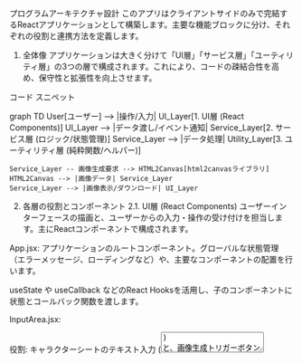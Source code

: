 プログラムアーキテクチャ設計
このアプリはクライアントサイドのみで完結するReactアプリケーションとして構築します。主要な機能ブロックに分け、それぞれの役割と連携方法を定義します。

1. 全体像
アプリケーションは大きく分けて「UI層」「サービス層」「ユーティリティ層」の3つの層で構成されます。これにより、コードの疎結合性を高め、保守性と拡張性を向上させます。

コード スニペット

graph TD
    User[ユーザー] --> |操作/入力| UI_Layer[1. UI層 (React Components)]
    UI_Layer --> |データ渡し/イベント通知| Service_Layer[2. サービス層 (ロジック/状態管理)]
    Service_Layer --> |データ処理| Utility_Layer[3. ユーティリティ層 (純粋関数/ヘルパー)]

    Service_Layer -- 画像生成要求 --> HTML2Canvas[html2canvasライブラリ]
    HTML2Canvas --> |画像データ| Service_Layer
    Service_Layer --> |画像表示/ダウンロード| UI_Layer
2. 各層の役割とコンポーネント
2.1. UI層 (React Components)
ユーザーインターフェースの描画と、ユーザーからの入力・操作の受け付けを担当します。主にReactコンポーネントで構成されます。

App.jsx: アプリケーションのルートコンポーネント。グローバルな状態管理（エラーメッセージ、ローディングなど）や、主要なコンポーネントの配置を行います。

useState や useCallback などのReact Hooksを活用し、子のコンポーネントに状態とコールバック関数を渡します。

InputArea.jsx:

役割: キャラクターシートのテキスト入力 (<textarea>) と、画像生成トリガーボタン (<button>) を提供します。

機能:

テキスト入力の変更を親コンポーネントに通知します。

ボタンクリックイベントを親コンポーネントに通知します。

状態: 入力中のテキスト（親からpropsで受け取り、制御コンポーネントとする）。

CharacterSheetDisplay.jsx:

役割: 解析されたキャラクターデータを元に、画像化されるキャラクターシートのHTML構造をレンダリングします。html2canvas のターゲットとなるコンポーネントです。

機能:

親からpropsとして受け取ったキャラクターデータ（parsedCharacterData）を元に、各セクション（能力値、技能など）を構成するサブコンポーネントを配置します。

CSSによって縦長のレイアウトとデザインが適用されます。

サブコンポーネント例:

CharacterInfoSection.jsx: キャラクター名、PL名、職業などの基本情報。

AttributesSection.jsx: STR, CONなどの能力値。

SkillsSection.jsx: 技能一覧。カテゴリ分けなども考慮。

EquipmentSection.jsx: 武器、所持品、資産など。

BackgroundSection.jsx: 背景、履歴、狂気など。

状態: なし（完全にprops駆動）。

PreviewAndDownloadArea.jsx:

役割: 生成された画像のプレビュー表示と、ダウンロードボタンを提供します。

機能:

親からpropsで画像データURL (imageUrl) を受け取り、<img> タグで表示します。

ダウンロードボタンがクリックされたときに、画像をファイルとして保存する処理をトリガーします。

状態: なし（完全にprops駆動）。

LoadingSpinner.jsx / ErrorMessage.jsx:

役割: 処理中のローディング表示や、エラーメッセージの表示を担当します。

機能: 親から isLoading や errorMessage などのブール値/文字列を受け取り、条件付きで表示を切り替えます。

2.2. サービス層 (Service Layer)
アプリケーションの主要なロジック、状態管理、およびUI層とユーティリティ層間の連携を担当します。

useCharacterSheetGenerator.js (カスタムHook):

役割: アプリケーションの中心的な状態（入力テキスト、解析データ、生成画像URL、ローディング状態、エラーメッセージ）を管理し、主要な処理フローをオーケストレーションします。

機能:

入力テキストの変更ハンドリング。

画像生成トリガー（ボタンクリック）に対する処理。

DataParser を呼び出してテキストを解析し、parsedCharacterData を更新。

html2canvas を呼び出して画像生成をトリガー。

生成された画像データのURLを管理。

ローディング状態とエラー状態を管理し、UI層に提供。

依存関係: DataParser (ユーティリティ層), html2canvas (外部ライブラリ)。

2.3. ユーティリティ層 (Utility Layer)
特定の機能に特化した純粋関数やヘルパー関数を提供します。ビジネスロジックから独立しており、再利用可能です。

dataParser.js:

役割: CoC7版キャラクターシートの生テキストデータを解析し、構造化されたJavaScriptオブジェクトに変換します。

機能:

正規表現や文字列操作 (split, match など) を使用して、キャラクター名、能力値、技能、武器、所持品、背景などの情報を抽出します。

解析ロジックはフレームワークに依存せず、独立した関数として提供します。

入出力:

入力: 生のテキスト文字列。

出力: CharacterData 型のJavaScriptオブジェクト（例: { name: "...", str: 10, skills: [{ name: "...", value: 50 }] }）。

エラーハンドリング: 解析に失敗した場合の適切なエラー throw。

imageDownloader.js:

役割: 生成された画像データURLを、ユーザーのローカルマシンにダウンロードする機能を提供します。

機能:

データURLとファイル名を受け取り、<a> タグを動的に生成してクリックイベントをシミュレートすることでダウンロードを実行します。

入出力:

入力: 画像データURL (例: data:image/png;base64,...)、ファイル名文字列。

出力: なし（副作用としてダウンロードが発生）。

3. データフローと処理の流れ
ユーザー入力:

InputArea コンポーネントでユーザーがキャラシテキストを貼り付け、onChange イベントを通じて useCharacterSheetGenerator の状態が更新されます。

画像生成トリガー:

ユーザーが「画像生成」ボタンをクリックすると、InputArea から onClick イベントが発火し、useCharacterSheetGenerator 内の画像生成関数が呼び出されます。

データ解析:

useCharacterSheetGenerator は、入力されたテキストを dataParser.js に渡し、構造化された parsedCharacterData を取得します。解析失敗時はエラーをキャッチし、エラー状態を更新します。

UIの更新:

parsedCharacterData が更新されると、CharacterSheetDisplay コンポーネントが再レンダリングされ、解析データに基づいたHTML要素がDOMに描画されます。この時点ではまだ画像化されていません。

画像化:

useCharacterSheetGenerator は、Reactのライフサイクル (useEffect など) やコールバックを利用して、DOMに描画された CharacterSheetDisplay のHTML要素を html2canvas に渡します。

html2canvas は指定されたHTML要素をCanvasに描画し、その内容をPNG形式のデータURLとして返します。

プレビューとダウンロード:

useCharacterSheetGenerator は html2canvas から返されたデータURLを状態として保持し、PreviewAndDownloadArea に渡します。

PreviewAndDownloadArea は受け取ったデータURLを <img> タグで表示し、ダウンロードボタンを有効にします。

ユーザーがダウンロードボタンをクリックすると、imageDownloader.js が呼び出され、画像がローカルに保存されます。
